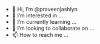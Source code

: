 - 👋 Hi, I’m @praveenjashlyn
- 👀 I’m interested in ...
- 🌱 I’m currently learning ...
- 💞️ I’m looking to collaborate on ...
- 📫 How to reach me ...

<!---
praveenjashlyn/praveenjashlyn is a ✨ special ✨ repository because its `README.md` (this file) appears on your GitHub profile.
You can click the Preview link to take a look at your changes.
--->

